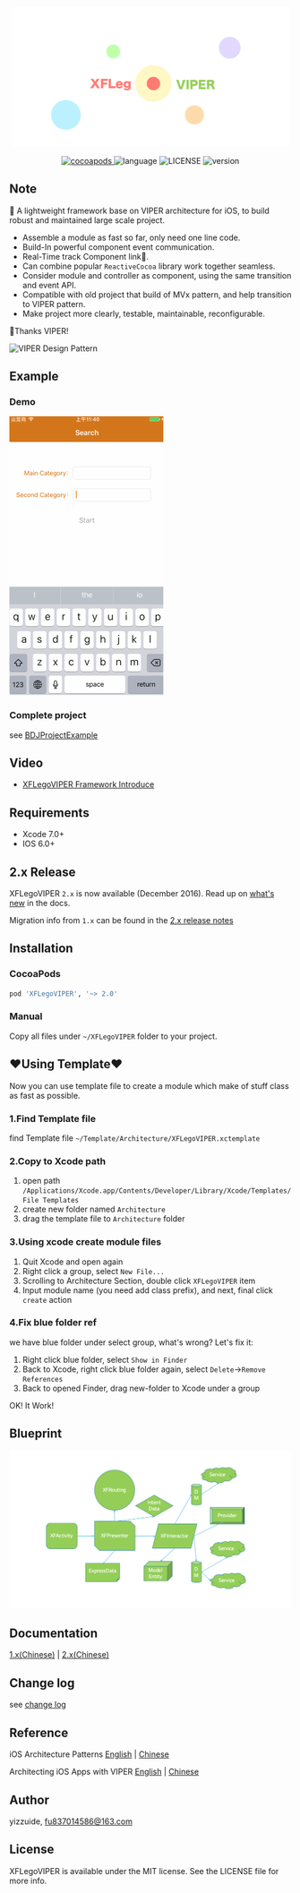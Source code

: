 <p align="center">
    <img src="./ScreenShot/logo.png" alt="logo" width="499"/>
</p>
<p align="center">
  <a href="http://cocoadocs.org/docsets/XFLegoVIPER">
  	<img src="https://img.shields.io/badge/cocoapods-v2.5.0-brightgreen.svg" alt="cocoapods" />
  </a>
  <img src="https://img.shields.io/badge/language-ObjC-orange.svg" alt="language" />
  <img src="https://img.shields.io/npm/l/express.svg" alt="LICENSE" />
  <img src="https://img.shields.io/badge/platform-ios6%2B-green.svg" alt="version" />
</p>

## Note
🚀 A lightweight framework base on VIPER architecture for iOS, to build robust and maintained large scale project.
* Assemble a module as fast so far, only need one line code.
* Build-In powerful component event communication.
* Real-Time track Component link💫.
* Can combine popular `ReactiveCocoa` library work together seamless.
* Consider module and controller as component, using the same transition and event API.
* Compatible with old project that build of MVx pattern, and help transition to VIPER pattern.
* Make project more clearly, testable, maintainable, reconfigurable.

🍺Thanks VIPER!

![VIPER Design Pattern](https://www.objc.io/images/issue-13/2014-06-07-viper-intro-0a53d9f8.jpg)

## Example
### Demo
![Demo](./ScreenShot/usage.gif)

### Complete project
see [BDJProjectExample](https://github.com/yizzuide/BDJProjectExample)

## Video
* [XFLegoVIPER Framework Introduce](https://pan.baidu.com/s/1mhZHRQC)


## Requirements
* Xcode 7.0+
* IOS 6.0+

## 2.x Release
XFLegoVIPER `2.x` is now available (December 2016). Read up on [what's new](https://github.com/yizzuide/XFLegoVIPER/wiki/1.-Getting-Started-(%E5%BF%AB%E9%80%9F%E5%BC%80%E5%A7%8B)) in the docs.

Migration info from `1.x` can be found in the [2.x release notes](./RELEASE.md)

## Installation
### CocoaPods
```ruby
pod 'XFLegoVIPER', '~> 2.0'
```

### Manual
Copy all files under `~/XFLegoVIPER` folder  to your project.

## ❤Using Template❤
Now you can use template file to create a module which make of stuff class as fast as possible.
### 1.Find Template file 
find Template file  `~/Template/Architecture/XFLegoVIPER.xctemplate`

### 2.Copy to Xcode path
1. open path `/Applications/Xcode.app/Contents/Developer/Library/Xcode/Templates/File Templates`
2. create new folder named `Architecture`
3. drag the template file to `Architecture` folder

### 3.Using xcode create module files
1. Quit Xcode and open again
2. Right click a group, select `New File...`
3. Scrolling to Architecture Section, double click `XFLegoVIPER` item
4. Input module name (you need add class prefix), and next, final click `create` action

### 4.Fix blue folder ref
we have blue folder under select group, what's wrong? Let's fix it:

1. Right click blue folder, select `Show in Finder`
2. Back to Xcode, right click blue folder again, select `Delete`->`Remove References`
3. Back to opened Finder, drag new-folder to Xcode under a group

OK! It Work!

## Blueprint
![XFLegoVIPER construct](./ScreenShot/framework.png)

## Documentation
[1.x(Chinese)](./README1_5_x.md) | [2.x(Chinese)](https://github.com/yizzuide/XFLegoVIPER/wiki/1.-Getting-Started-(%E5%BF%AB%E9%80%9F%E5%BC%80%E5%A7%8B))

## Change log
see [change log](./RELEASE.md)

## Reference
iOS Architecture Patterns [English](https://medium.com/ios-os-x-development/ios-architecture-patterns-ecba4c38de52#.6tpii2lax) | [Chinese](http://www.cocoachina.com/ios/20160108/14916.html?utm_source=tuicool&utm_medium=referral)

Architecting iOS Apps with VIPER [English](https://www.objc.io/issues/13-architecture/viper/) | [Chinese](https://objccn.io/issue-13-5/)

## Author
yizzuide, fu837014586@163.com

## License
XFLegoVIPER is available under the MIT license. See the LICENSE file for more info.

